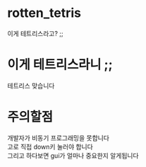 # rotten_tetris
이게 테트리스라고? ;;
# 이게 테트리스라니 ;;
테트리스 맞습니다
# 주의할점
개발자가 비동기 프로그래밍을 못합니다
<br/>고로 직접 down키 눌러야 합니다
<br/>그리고 하다보면 gui가 얼마나 중요한지 알게됩니다
